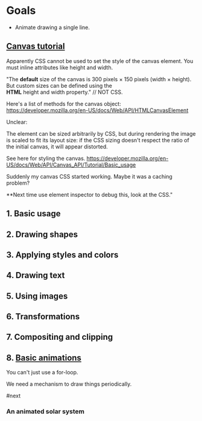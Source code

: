 # Goals

* Animate drawing a single line.

## [Canvas tutorial](https://developer.mozilla.org/en-US/docs/Web/API/Canvas_API/Tutorial)

Apparently CSS cannot be used to set the style of the canvas element. You must inline attributes like height and width.

"The **default** size of the canvas is 300 pixels × 150 pixels (width × height). But custom sizes can be defined using the **HTML** height and width property." // NOT CSS.

Here's a list of methods for the canvas object: https://developer.mozilla.org/en-US/docs/Web/API/HTMLCanvasElement

Unclear:

The element can be sized arbitrarily by CSS, but during rendering the image is scaled to fit its layout size: if the CSS sizing doesn't respect the ratio of the initial canvas, it will appear distorted.

See here for styling the canvas. https://developer.mozilla.org/en-US/docs/Web/API/Canvas_API/Tutorial/Basic_usage

Suddenly my canvas CSS started working. Maybe it was a caching problem?

**Next time use element inspector to debug this, look at the CSS."

## 1.	Basic usage
## 2.	Drawing shapes
## 3.	Applying styles and colors
## 4.	Drawing text
##	5.	Using images
##	6.	Transformations
##	7.	Compositing and clipping
##	8.	[Basic animations](https://developer.mozilla.org/en-US/docs/Web/API/Canvas_API/Tutorial/Basic_animations)

You can't just use a for-loop.

We need a mechanism to draw things periodically.

#next

### An animated solar system



